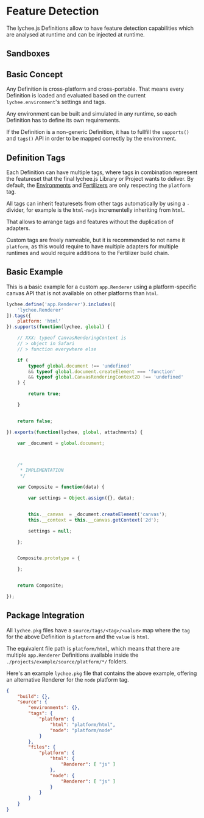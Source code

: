 
# Feature Detection

The lychee.js Definitions allow to have feature
detection capabilities which are analysed at
runtime and can be injected at runtime.


## Sandboxes

## Basic Concept

Any Definition is cross-platform and cross-portable.
That means every Definition is loaded and evaluated
based on the current `lychee.environment`'s settings
and tags.

Any environment can be built and simulated in any
runtime, so each Definition has to define its own
requirements.

If the Definition is a non-generic Definition, it
has to fullfill the `supports()` and `tags()` API
in order to be mapped correctly by the environment.


## Definition Tags

Each Definition can have multiple tags, where tags
in combination represent the featureset that the
final lychee.js Library or Project wants to deliver.
By default, the [Environments](./Environments.md)
and [Fertilizers](./Fertilizers.md) are only
respecting the `platform` tag.

All tags can inherit featuresets from other tags
automatically by using a `-` divider, for example
is the `html-nwjs` incrementelly inheriting from
`html`.

That allows to arrange tags and features without
the duplication of adapters.

Custom tags are freely nameable, but it is
recommended to not name it `platform`, as this
would require to have multiple adapters for
multiple runtimes and would require additions to
the Fertilizer build chain.


## Basic Example

This is a basic example for a custom `app.Renderer`
using a platform-specific canvas API that is not
available on other platforms than `html`.


```javascript
lychee.define('app.Renderer').includes([
	'lychee.Renderer'
]).tags({
	platform: 'html'
}).supports(function(lychee, global) {

	// XXX: typeof CanvasRenderingContext is
	// > object in Safari
	// > function everywhere else

	if (
		typeof global.document !== 'undefined'
		&& typeof global.document.createElement === 'function'
		&& typeof global.CanvasRenderingContext2D !== 'undefined'
	) {

		return true;

	}


	return false;

}).exports(function(lychee, global, attachments) {

	var _document = global.document;



	/*
	 * IMPLEMENTATION
	 */

	var Composite = function(data) {

		var settings = Object.assign({}, data);


		this.__canvas  = _document.createElement('canvas');
		this.__context = this.__canvas.getContext('2d');

		settings = null;

	};


	Composite.prototype = {

	};


	return Composite;

});
```



## Package Integration

All `lychee.pkg` files have a `source/tags/<tag>/<value>`
map where the `tag` for the above Definition is `platform`
and the `value` is `html`.

The equivalent file path is `platform/html`, which means
that there are multiple `app.Renderer` Definitions available
inside the `./projects/example/source/platform/*/` folders.

Here's an example `lychee.pkg` file that contains the above
example, offering an alternative Renderer for the `node`
platform tag.

```json
{
	"build": {},
	"source": {
		"environments": {},
		"tags": {
			"platform": {
				"html": "platform/html",
				"node": "platform/node"
			}
		},
		"files": {
			"platform": {
				"html": {
					"Renderer": [ "js" ]
				},
				"node": {
					"Renderer": [ "js" ]
				}
			}
		}
	}
}
```

